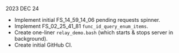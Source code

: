 
2023 DEC 24

*   Implement initial FS_14_59_14_06 pending requests spinner.
*   Implement FS_02_25_41_81 `func_id_query_enum_items`.
*   Create one-liner `relay_demo.bash` (which starts & stops server in background).
*   Create initial GitHub CI.
